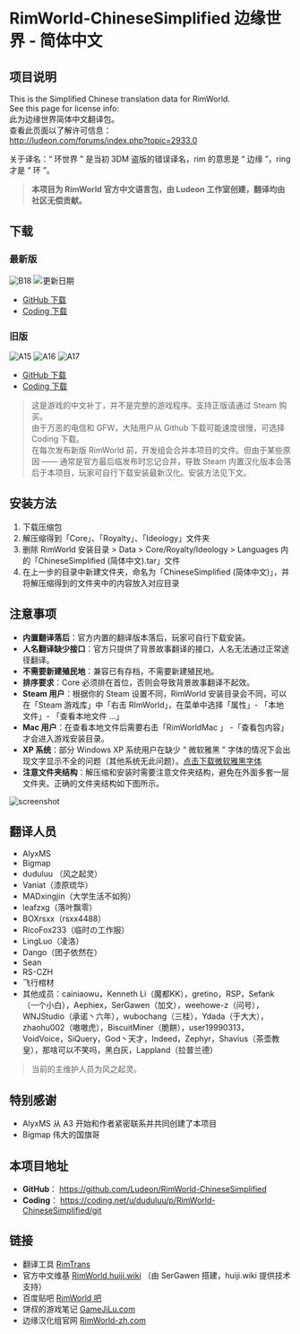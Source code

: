# RimWorld-ChineseSimplified 边缘世界 - 简体中文

## 项目说明

This is the Simplified Chinese translation data for RimWorld.\
See this page for license info:\
此为边缘世界简体中文翻译包。\
查看此页面以了解许可信息：\
http://ludeon.com/forums/index.php?topic=2933.0

关于译名：“ 环世界 ” 是当初 3DM 盗版的错误译名，rim 的意思是 “ 边缘 ”，ring 才是 “ 环 ”。

> **本项目为 RimWorld 官方中文语言包，由 Ludeon 工作室创建，翻译均由社区无偿贡献。**

## 下载

### 最新版

![B18](https://img.shields.io/badge/beta18-0.18.1722-blue.svg?style=flat-square)
![更新日期](https://img.shields.io/badge/更新日期-2018--01--24-brightgreen.svg?style=flat-square)

* [GitHub 下载](https://github.com/Ludeon/RimWorld-ChineseSimplified/archive/master.zip)
* [Coding 下载](https://coding.net/u/duduluu/p/RimWorld-ChineseSimplified/git/archive/master)

### 旧版

![A15](https://img.shields.io/badge/alpha15-0.15.1284-blue.svg?style=flat-square)
![A16](https://img.shields.io/badge/alpha16-0.16.1393-blue.svg?style=flat-square)
![A17](https://img.shields.io/badge/alpha17b-0.17.1557-blue.svg?style=flat-square)

* [GitHub 下载](https://github.com/Ludeon/RimWorld-ChineseSimplified/releases)
* [Coding 下载](https://coding.net/u/duduluu/p/RimWorld-ChineseSimplified/git/tags)

> 这是游戏的中文补丁，并不是完整的游戏程序。支持正版请通过 Steam 购买。\
> 由于万恶的电信和 GFW，大陆用户从 Github 下载可能速度很慢，可选择 Coding 下载。\
> 在每次发布新版 RimWorld 前，开发组会合并本项目的文件。但由于某些原因 —— 通常是官方最后临发布时忘记合并，导致 Steam 内置汉化版本会落后于本项目，玩家可自行下载安装最新汉化。安装方法见下文。

## 安装方法

1. 下载压缩包
1. 解压缩得到「Core」、「Royalty」、「Ideology」文件夹
1. 删除 RimWorld 安装目录 > Data > Core/Royalty/Ideology > Languages 内的「ChineseSimplified (简体中文).tar」文件
1. 在上一步的目录中新建文件夹，命名为「ChineseSimplified (简体中文)」，并将解压缩得到的文件夹中的内容放入对应目录

## 注意事项

* **内置翻译落后**：官方内置的翻译版本落后，玩家可自行下载安装。
* **人名翻译缺少接口**：官方只提供了背景故事翻译的接口，人名无法通过正常途径翻译。
* **不需要新建殖民地**：兼容已有存档，不需要新建殖民地。
* **排序要求**：Core 必须排在首位，否则会导致背景故事翻译不起效。
* **Steam 用户**：根据你的 Steam 设置不同，RimWorld 安装目录会不同，可以在「Steam 游戏库」中「右击 RImWorld」，在菜单中选择「属性」- 「本地文件」- 「查看本地文件 ...」
* **Mac 用户**：在查看本地文件后需要右击「RimWorldMac 」 -「查看包内容」才会进入游戏安装目录。
* **XP 系统**：部分 Windows XP 系统用户在缺少 “ 微软雅黑 ” 字体的情况下会出现文字显示不全的问题（其他系统无此问题）。[点击下载微软雅黑字体](http://pan.baidu.com/s/1gf41ZaV)
* **注意文件夹结构**：解压缩和安装时需要注意文件夹结构，避免在外面多套一层文件夹。正确的文件夹结构如下图所示。

![screenshot](https://user-images.githubusercontent.com/10762097/34319476-7777b3b8-e81e-11e7-8962-937123114291.png)

## 翻译人员

* AlyxMS
* Bigmap
* duduluu （风之起灵）
* Vaniat（漆原琉华）
* MADxingjin（大学生活不如狗）
* leafzxg（落叶飘零）
* BOXrsxx（rsxx4488）
* RicoFox233（临时の工作服）
* LingLuo（凌洛）
* Dango（团子依然在）
* Sean
* RS-CZH
* 飞行棺材
* 其他成员：cainiaowu，Kenneth Li（魔都KK），gretino，RSP，Sefank （一个小白），Aephiex，SerGawen（加文），weehowe-z（问号），WNJStudio（承诺丶六年），wubochang（三桂），Ydada（于大大），zhaohu002（嗷嗷虎），BiscuitMiner（脆餅），user19990313，VoidVoice，SiQuery，God丶天才，Indeed，Zephyr，Shavius（茶壶教皇），那啥可以不笑吗，黑白灰，Lappland（拉普兰德）

> 当前的主维护人员为风之起灵。

## 特别感谢

* AlyxMS 从 A3 开始和作者紧密联系并共同创建了本项目
* Bigmap 伟大的国旗哥

## 本项目地址

* **GitHub**： https://github.com/Ludeon/RimWorld-ChineseSimplified
* **Coding**： https://coding.net/u/duduluu/p/RimWorld-ChineseSimplified/git

## 链接

* 翻译工具 [RimTrans](https://github.com/duduluu/RimTrans)
* 官方中文维基 [RimWorld.huiji.wiki](http://rimworld.huiji.wiki/) （由 SerGawen 搭建，huiji.wiki
  提供技术支持）
* 百度贴吧 [RimWorld 吧](http://tieba.baidu.com/f?kw=rimworld)
* 饼叔的游戏笔记 [GameJiLu.com](http://www.gamejilu.com/category/project/rimworld/)
* 边缘汉化组官网 [RimWorld-zh.com](http://rimworld-zh.com/)
